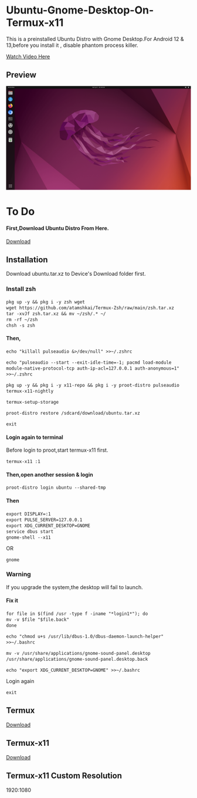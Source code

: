 # Ubuntu-Gnome-Desktop-On-Termux-x11

This is a preinstalled Ubuntu Distro with Gnome Desktop.For Android 12 & 13,before you install it , disable phantom process killer. 

[Watch Video Here](https://youtu.be/UxmQSETvAOc) 

## Preview 

![](https://raw.githubusercontent.com/atamshkai/Ubuntu-Gnome-Desktop-On-Termux-x11/main/jelly.png) 

# To Do 

#### First,Download Ubuntu Distro From Here.
[Download](https://archive.org/download/ubuntu.tar.xz/ubuntu.tar.xz) 

## Installation 

Download ubuntu.tar.xz to Device's Download folder first. 

### Install zsh 

``` 
pkg up -y && pkg i -y zsh wget
wget https://github.com/atamshkai/Termux-Zsh/raw/main/zsh.tar.xz 
tar -xvJf zsh.tar.xz && mv ~/zsh/.* ~/
rm -rf ~/zsh
chsh -s zsh 
``` 

#### Then, 

``` 
echo "killall pulseaudio &>/dev/null" >>~/.zshrc 
``` 
``` 
echo "pulseaudio --start --exit-idle-time=-1; pacmd load-module module-native-protocol-tcp auth-ip-acl=127.0.0.1 auth-anonymous=1" >>~/.zshrc 
``` 
``` 
pkg up -y && pkg i -y x11-repo && pkg i -y proot-distro pulseaudio termux-x11-nightly 
``` 
``` 
termux-setup-storage 
``` 
``` 
proot-distro restore /sdcard/download/ubuntu.tar.xz 
``` 
``` 
exit 
``` 
#### Login again to terminal 
Before login to proot,start termux-x11 first. 
``` 
termux-x11 :1 
``` 
#### Then,open another session & login 
``` 
proot-distro login ubuntu --shared-tmp 
```
#### Then 
``` 
export DISPLAY=:1
export PULSE_SERVER=127.0.0.1
export XDG_CURRENT_DESKTOP=GNOME
service dbus start
gnome-shell --x11
```
OR 
```
gnome 
```
### Warning

If you upgrade the system,the desktop will fail to launch.

#### Fix it

```
for file in $(find /usr -type f -iname "*login1*"); do 
mv -v $file "$file.back"
done
```
```
echo "chmod u+s /usr/lib/dbus-1.0/dbus-daemon-launch-helper" >>~/.bashrc
```
```
mv -v /usr/share/applications/gnome-sound-panel.desktop /usr/share/applications/gnome-sound-panel.desktop.back
```
```
echo "export XDG_CURRENT_DESKTOP=GNOME" >>~/.bashrc
```

Login again 
```
exit
```

## Termux 

[Download](https://github.com/termux/termux-app/releases/download/v0.118.0/termux-app_v0.118.0+github-debug_universal.apk) 

## Termux-x11 

[Download](https://archive.org/download/termux-x11/app-universal-debug.apk)

## Termux-x11 Custom Resolution

1920:1080
